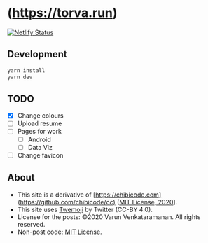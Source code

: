 # (https://torva.run)

[![Netlify Status](https://api.netlify.com/api/v1/badges/706869b9-0649-4aed-88fa-f0fb749c8c40/deploy-status)](https://app.netlify.com/sites/torvarun-beta/deploys)

## Development

```bash
yarn install
yarn dev
```

## TODO

- [X] Change colours
- [ ] Upload resume
- [ ] Pages for work
  - [ ] Android
  - [ ] Data Viz
- [ ] Change favicon

## About

- This site is a derivative of [https://chibicode.com](https://github.com/chibicode/cc) ([MIT License, 2020](https://github.com/chibicode/cc/blob/master/license-code.md)].
- This site uses [Twemoji](https://github.com/twitter/twemoji) by Twitter (CC-BY 4.0).
- License for the posts: ©2020 Varun Venkataramanan. All rights reserved.
- Non-post code: [MIT License](license-code.md).
